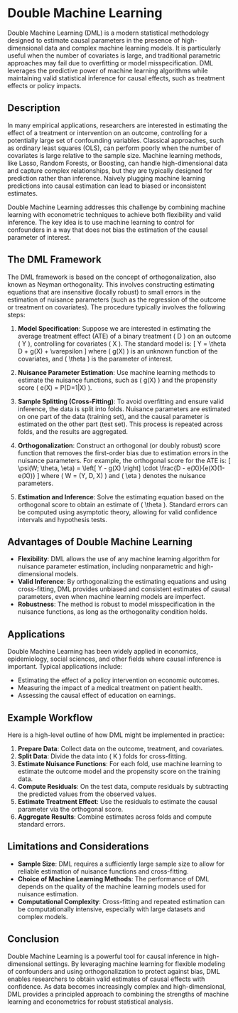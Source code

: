 # Double Machine Learning

Double Machine Learning (DML) is a modern statistical methodology designed to estimate causal parameters in the presence of high-dimensional data and complex machine learning models. It is particularly useful when the number of covariates is large, and traditional parametric approaches may fail due to overfitting or model misspecification. DML leverages the predictive power of machine learning algorithms while maintaining valid statistical inference for causal effects, such as treatment effects or policy impacts.

## Description

In many empirical applications, researchers are interested in estimating the effect of a treatment or intervention on an outcome, controlling for a potentially large set of confounding variables. Classical approaches, such as ordinary least squares (OLS), can perform poorly when the number of covariates is large relative to the sample size. Machine learning methods, like Lasso, Random Forests, or Boosting, can handle high-dimensional data and capture complex relationships, but they are typically designed for prediction rather than inference. Naively plugging machine learning predictions into causal estimation can lead to biased or inconsistent estimates.

Double Machine Learning addresses this challenge by combining machine learning with econometric techniques to achieve both flexibility and valid inference. The key idea is to use machine learning to control for confounders in a way that does not bias the estimation of the causal parameter of interest.

## The DML Framework

The DML framework is based on the concept of orthogonalization, also known as Neyman orthogonality. This involves constructing estimating equations that are insensitive (locally robust) to small errors in the estimation of nuisance parameters (such as the regression of the outcome or treatment on covariates). The procedure typically involves the following steps:

1. **Model Specification**: Suppose we are interested in estimating the average treatment effect (ATE) of a binary treatment \( D \) on an outcome \( Y \), controlling for covariates \( X \). The standard model is:
   \[
   Y = \theta D + g(X) + \varepsilon
   \]
   where \( g(X) \) is an unknown function of the covariates, and \( \theta \) is the parameter of interest.

2. **Nuisance Parameter Estimation**: Use machine learning methods to estimate the nuisance functions, such as \( g(X) \) and the propensity score \( e(X) = P(D=1|X) \).

3. **Sample Splitting (Cross-Fitting)**: To avoid overfitting and ensure valid inference, the data is split into folds. Nuisance parameters are estimated on one part of the data (training set), and the causal parameter is estimated on the other part (test set). This process is repeated across folds, and the results are aggregated.

4. **Orthogonalization**: Construct an orthogonal (or doubly robust) score function that removes the first-order bias due to estimation errors in the nuisance parameters. For example, the orthogonal score for the ATE is:
   \[
   \psi(W; \theta, \eta) = \left[ Y - g(X) \right] \cdot \frac{D - e(X)}{e(X)(1-e(X))}
   \]
   where \( W = (Y, D, X) \) and \( \eta \) denotes the nuisance parameters.

5. **Estimation and Inference**: Solve the estimating equation based on the orthogonal score to obtain an estimate of \( \theta \). Standard errors can be computed using asymptotic theory, allowing for valid confidence intervals and hypothesis tests.

## Advantages of Double Machine Learning

- **Flexibility**: DML allows the use of any machine learning algorithm for nuisance parameter estimation, including nonparametric and high-dimensional models.
- **Valid Inference**: By orthogonalizing the estimating equations and using cross-fitting, DML provides unbiased and consistent estimates of causal parameters, even when machine learning models are imperfect.
- **Robustness**: The method is robust to model misspecification in the nuisance functions, as long as the orthogonality condition holds.

## Applications

Double Machine Learning has been widely applied in economics, epidemiology, social sciences, and other fields where causal inference is important. Typical applications include:

- Estimating the effect of a policy intervention on economic outcomes.
- Measuring the impact of a medical treatment on patient health.
- Assessing the causal effect of education on earnings.

## Example Workflow

Here is a high-level outline of how DML might be implemented in practice:

1. **Prepare Data**: Collect data on the outcome, treatment, and covariates.
2. **Split Data**: Divide the data into \( K \) folds for cross-fitting.
3. **Estimate Nuisance Functions**: For each fold, use machine learning to estimate the outcome model and the propensity score on the training data.
4. **Compute Residuals**: On the test data, compute residuals by subtracting the predicted values from the observed values.
5. **Estimate Treatment Effect**: Use the residuals to estimate the causal parameter via the orthogonal score.
6. **Aggregate Results**: Combine estimates across folds and compute standard errors.

## Limitations and Considerations

- **Sample Size**: DML requires a sufficiently large sample size to allow for reliable estimation of nuisance functions and cross-fitting.
- **Choice of Machine Learning Methods**: The performance of DML depends on the quality of the machine learning models used for nuisance estimation.
- **Computational Complexity**: Cross-fitting and repeated estimation can be computationally intensive, especially with large datasets and complex models.

## Conclusion

Double Machine Learning is a powerful tool for causal inference in high-dimensional settings. By leveraging machine learning for flexible modeling of confounders and using orthogonalization to protect against bias, DML enables researchers to obtain valid estimates of causal effects with confidence. As data becomes increasingly complex and high-dimensional, DML provides a principled approach to combining the strengths of machine learning and econometrics for robust statistical analysis.

